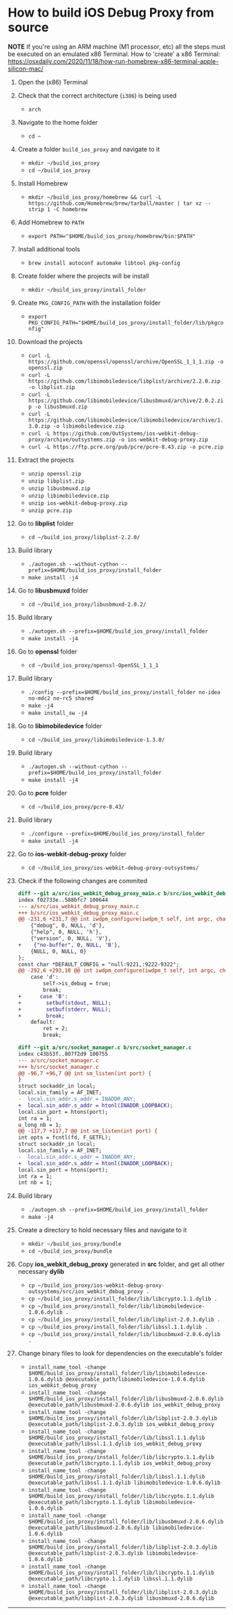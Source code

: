 # How to build iOS Debug Proxy from source

**NOTE**
If you're using an ARM machine (M1 processor, etc) all the steps must be executed on 
an emulated x86 Terminal.
How to 'create' a x86 Terminal: https://osxdaily.com/2020/11/18/how-run-homebrew-x86-terminal-apple-silicon-mac/

1. Open the (x86) Terminal

2. Check that the correct architecture (`i386`) is being used
    * `arch`

3. Navigate to the home folder
    * `cd ~`

4. Create a folder `build_ios_proxy` and navigate to it
    * `mkdir ~/build_ios_proxy`
    * `cd ~/build_ios_proxy`

5. Install Homebrew
    * `mkdir ~/build_ios_proxy/homebrew && curl -L https://github.com/Homebrew/brew/tarball/master | tar xz --strip 1 -C homebrew`

6. Add Homebrew to `PATH`
    * `export PATH="$HOME/build_ios_proxy/homebrew/bin:$PATH"`

7. Install additional tools
    * `brew install autoconf automake libtool pkg-config`

8. Create folder where the projects will be install
    * `mkdir ~/build_ios_proxy/install_folder`

9. Create `PKG_CONFIG_PATH` with the installation folder
    * `export PKG_CONFIG_PATH="$HOME/build_ios_proxy/install_folder/lib/pkgconfig"`

10. Download the projects
    * `curl -L https://github.com/openssl/openssl/archive/OpenSSL_1_1_1.zip -o openssl.zip`
    * `curl -L https://github.com/libimobiledevice/libplist/archive/2.2.0.zip -o libplist.zip`
    * `curl -L https://github.com/libimobiledevice/libusbmuxd/archive/2.0.2.zip -o libusbmuxd.zip`
    * `curl -L https://github.com/libimobiledevice/libimobiledevice/archive/1.3.0.zip -o libimobiledevice.zip`
    * `curl -L https://github.com/OutSystems/ios-webkit-debug-proxy/archive/outsystems.zip -o ios-webkit-debug-proxy.zip`
    * `curl -L https://ftp.pcre.org/pub/pcre/pcre-8.43.zip -o pcre.zip`

11. Extract the projects
    * `unzip openssl.zip`
    * `unzip libplist.zip`
    * `unzip libusbmuxd.zip`
    * `unzip libimobiledevice.zip`
    * `unzip ios-webkit-debug-proxy.zip`
    * `unzip pcre.zip`

12. Go to **libplist** folder
    * `cd ~/build_ios_proxy/libplist-2.2.0/`

13. Build library
    * `./autogen.sh --without-cython --prefix=$HOME/build_ios_proxy/install_folder`
    * `make install -j4`

14. Go to **libusbmuxd** folder
    * `cd ~/build_ios_proxy/libusbmuxd-2.0.2/`

15. Build library
    * `./autogen.sh --prefix=$HOME/build_ios_proxy/install_folder`
    * `make install -j4`

16. Go to **openssl** folder
    * `cd ~/build_ios_proxy/openssl-OpenSSL_1_1_1`

17. Build library
    * `./config --prefix=$HOME/build_ios_proxy/install_folder no-idea no-mdc2 no-rc5 shared`
    * `make -j4`
    * `make install_sw -j4`

18. Go to **libimobiledevice** folder
    * `cd ~/build_ios_proxy/libimobiledevice-1.3.0/`

19. Build library
    * `./autogen.sh --without-cython --prefix=$HOME/build_ios_proxy/install_folder`
    * `make install -j4`

20. Go to **pcre** folder
    * `cd ~/build_ios_proxy/pcre-8.43/`

21. Build library
    * `./configure --prefix=$HOME/build_ios_proxy/install_folder`
    * `make install -j4`

22. Go to **ios-webkit-debug-proxy** folder
    * `cd ~/build_ios_proxy/ios-webkit-debug-proxy-outsystems/`

23. Check if the following changes are commited
    ```diff
    diff --git a/src/ios_webkit_debug_proxy_main.c b/src/ios_webkit_debug_proxy_main.c
    index f02733e..588bfc7 100644
    --- a/src/ios_webkit_debug_proxy_main.c
    +++ b/src/ios_webkit_debug_proxy_main.c
    @@ -231,6 +231,7 @@ int iwdpm_configure(iwdpm_t self, int argc, char **argv) {
        {"debug", 0, NULL, 'd'},
        {"help", 0, NULL, 'h'},
        {"version", 0, NULL, 'V'},
    +    {"no-buffer", 0, NULL, 'B'},
        {NULL, 0, NULL, 0}
    };
    const char *DEFAULT_CONFIG = "null:9221,:9222-9322";
    @@ -292,6 +293,10 @@ int iwdpm_configure(iwdpm_t self, int argc, char **argv) {
        case 'd':
            self->is_debug = true;
            break;
    +      case 'B':
    +        setbuf(stdout, NULL);
    +        setbuf(stderr, NULL);
    +        break;
        default:
            ret = 2;
            break;
    ```

    ```diff
    diff --git a/src/socket_manager.c b/src/socket_manager.c
    index c43b53f..807f2d9 100755
    --- a/src/socket_manager.c
    +++ b/src/socket_manager.c
    @@ -96,7 +96,7 @@ int sm_listen(int port) {
    }
    struct sockaddr_in local;
    local.sin_family = AF_INET;
    -  local.sin_addr.s_addr = INADDR_ANY;
    +  local.sin_addr.s_addr = htonl(INADDR_LOOPBACK);
    local.sin_port = htons(port);
    int ra = 1;
    u_long nb = 1;
    @@ -117,7 +117,7 @@ int sm_listen(int port) {
    int opts = fcntl(fd, F_GETFL);
    struct sockaddr_in local;
    local.sin_family = AF_INET;
    -  local.sin_addr.s_addr = INADDR_ANY;
    +  local.sin_addr.s_addr = htonl(INADDR_LOOPBACK);
    local.sin_port = htons(port);
    int ra = 1;
    int nb = 1;
    ```

24. Build library
    * `./autogen.sh --prefix=$HOME/build_ios_proxy/install_folder`
    * `make -j4`

25. Create a directory to hold necessary files and navigate to it
    * `mkdir ~/build_ios_proxy/bundle`
    * `cd ~/build_ios_proxy/bundle`

26. Copy **ios_webkit_debug_proxy** generated in **src** folder, and get all other necessary **dylib**
    * `cp ~/build_ios_proxy/ios-webkit-debug-proxy-outsystems/src/ios_webkit_debug_proxy .`
    * `cp ~/build_ios_proxy/install_folder/lib/libcrypto.1.1.dylib .`
    * `cp ~/build_ios_proxy/install_folder/lib/libimobiledevice-1.0.6.dylib .`
    * `cp ~/build_ios_proxy/install_folder/lib/libplist-2.0.3.dylib .`
    * `cp ~/build_ios_proxy/install_folder/lib/libssl.1.1.dylib .`
    * `cp ~/build_ios_proxy/install_folder/lib/libusbmuxd-2.0.6.dylib .`

27. Change binary files to look for dependencies on the executable's folder
    * `install_name_tool -change $HOME/build_ios_proxy/install_folder/lib/libimobiledevice-1.0.6.dylib @executable_path/libimobiledevice-1.0.6.dylib ios_webkit_debug_proxy`
    * `install_name_tool -change $HOME/build_ios_proxy/install_folder/lib/libusbmuxd-2.0.6.dylib @executable_path/libusbmuxd-2.0.6.dylib ios_webkit_debug_proxy`
    * `install_name_tool -change $HOME/build_ios_proxy/install_folder/lib/libplist-2.0.3.dylib @executable_path/libplist-2.0.3.dylib ios_webkit_debug_proxy`
    * `install_name_tool -change $HOME/build_ios_proxy/install_folder/lib/libssl.1.1.dylib @executable_path/libssl.1.1.dylib ios_webkit_debug_proxy`
    * `install_name_tool -change $HOME/build_ios_proxy/install_folder/lib/libcrypto.1.1.dylib @executable_path/libcrypto.1.1.dylib ios_webkit_debug_proxy`
    * `install_name_tool -change $HOME/build_ios_proxy/install_folder/lib/libssl.1.1.dylib @executable_path/libssl.1.1.dylib libimobiledevice-1.0.6.dylib`
    * `install_name_tool -change $HOME/build_ios_proxy/install_folder/lib/libcrypto.1.1.dylib @executable_path/libcrypto.1.1.dylib libimobiledevice-1.0.6.dylib`
    * `install_name_tool -change $HOME/build_ios_proxy/install_folder/lib/libusbmuxd-2.0.6.dylib @executable_path/libusbmuxd-2.0.6.dylib libimobiledevice-1.0.6.dylib`
    * `install_name_tool -change $HOME/build_ios_proxy/install_folder/lib/libplist-2.0.3.dylib @executable_path/libplist-2.0.3.dylib libimobiledevice-1.0.6.dylib`
    * `install_name_tool -change $HOME/build_ios_proxy/install_folder/lib/libcrypto.1.1.dylib @executable_path/libcrypto.1.1.dylib libssl.1.1.dylib`
    * `install_name_tool -change $HOME/build_ios_proxy/install_folder/lib/libplist-2.0.3.dylib @executable_path/libplist-2.0.3.dylib libusbmuxd-2.0.6.dylib`

---